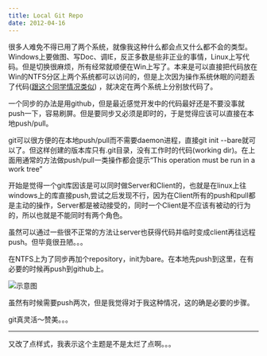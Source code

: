 ```yaml
---
title: Local Git Repo
date: 2012-04-16
---
```


很多人难免不得已用了两个系统，就像我这种什么都会点又什么都不会的类型。Windows上要做图、写Doc、调IE，反正多数是些非正业的事情，Linux上写代码。但是切换很麻烦，所有经常就顺便在Win上写了。本来是可以直接把代码放在Win的NTFS分区上两个系统都可以访问的，但是上次因为操作系统休眠的问题丢了代码([跟这个同学情况类似](http://xiaoxia.org/2011/07/29/linuxwindows-dual-system-of-sleep-function-almost-put-the-files-on-the-ntfs-lost))
，就决定在两个系统上分别放代码了。

一个同步的办法是用github，但是最近感觉开发中的代码最好还是不要没事就push一下，容易刷屏。但是要同步又必须是即时的，于是觉得应该可以直接在本地push/pull。

git可以很方便的在本地push/pull而不需要daemon进程，直接git init --bare就可以了。但这样创建的版本库只有.git目录，没有工作时的代码(working dir)。在上面用通常的方法做push/pull一类操作都会提示“This operation must be run in a work tree”

开始是觉得一个git库因该是可以同时做Server和Client的，也就是在linux上往windows上的库直接push,尝试之后发现不行，因为在Client所有的push和pull都是主动的操作，Server都是被动接受的，同时一个Client是不应该有被动的行为的，所以也就是不能同时有两个角色。

虽然可以通过一些很不正常的方法让server也获得代码并临时变成client再往远程push。但毕竟很丑陋。。。

在NTFS上为了同步再加个repository，init为bare。在本地先push到这里，在有必要的时候再push到github上。

![示意图](/img/git-repo.png '示意图')

虽然有时候需要push两次，但是我觉得对于我这种情况，这的确是必要的步骤。

git真灵活～赞美。。。

-----------------

又改了点样式，我表示这个主题是不是太烂了点啊。。。
